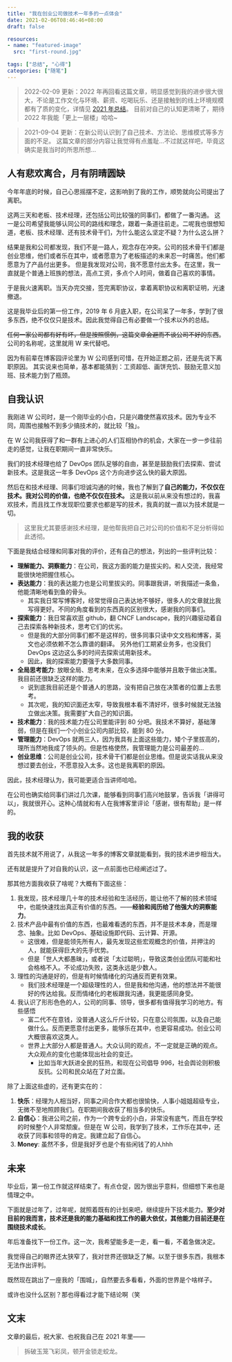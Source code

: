 ```yaml
---
title: "我在创业公司做技术一年多的一点体会"
date: 2021-02-06T08:46:46+08:00
draft: false

resources:
- name: "featured-image"
  src: "first-round.jpg"

tags: ["总结", "心得"]
categories: ["随笔"]
---
```


>2022-02-09 更新：2022 年再回看这篇文章，明显感觉到我的进步很大很大，不论是工作文化与环境、薪资、吃喝玩乐、还是接触到的线上环境规模都有了质的变化，详情见 [2021 年总结](https://thiscute.world/posts/2021-summary/)。
目前对自己的认知更清晰了，期待 2022 年我能「更上一层楼」哈哈~

>2021-09-04 更新：在新公司认识到了自己技术、方法论、思维模式等多方面的不足。
这篇文章的部分内容让我觉得有点羞耻...不过就这样吧，毕竟这确实是我当时的所思所想...

## 人有悲欢离合，月有阴晴圆缺

今年年底的时候，自己心思摇摆不定，这影响到了我的工作，顺势就向公司提出了离职。

这两三天和老板、技术经理，还包括公司比较强的同事们，都做了一番沟通。
这一是公司希望我能够认同公司的路线和理念，跟着一条道往前走。二呢我也很想知道，老板、技术经理、还有技术骨干们，为什么能这么坚定不疑？为什么这么拼？

结果是我和公司都发现，我们不是一路人，观念存在冲突。公司的技术骨干们都是创业思维，他们或者乐在其中，或者愿意为了老板描述的未来忍一时痛苦。他们都愿意为了产品付出更多。
但是我发现对公司，我不愿意付出太多。在这里，我一直就是个普通上班族的想法，高点工资，多点个人时间，做着自己喜欢的事情。

于是我火速离职。当天办完交接，签完离职协议，拿着离职协议和离职证明，光速撤退。

这是我毕业后的第一份工作，2019 年 6 月底入职，在公司呆了一年多，学到了很多东西，绝不仅仅只是技术。因此我觉得自己有必要做一个技术以外的总结。

~~任何一家公司都有好有坏，但是按照惯例，这篇文章会避而不谈公司不好的东西~~。公司的名称呢，这里就用 W 来代替吧。

因为有前辈在博客园评论里为 W 公司感到可惜，在开始正题之前，还是先说下离职原因。
其实说来也简单，基本都能猜到：工资超低、画饼充饥、鼓励无意义加班、技术能力到了瓶颈。


## 自我认识

我刚进 W 公司时，是一个刚毕业的小白，只是兴趣使然喜欢技术。因为专业不同，周围也接触不到多少搞技术的，就比较「独」。

在 W 公司我获得了和一群有上进心的人们互相协作的机会，大家在一步一步往前走的感觉，让我在职期间一直非常快乐。

我们的技术经理也给了 DevOps 团队足够的自由，甚至是鼓励我们去探索、尝试新技术。这是我这一年多 DevOps 这个方向进步这么快的最大原因。

然后在和技术经理、同事们坦诚沟通的时候，我也了解到了**自己的能力，不仅仅在技术。我对公司的价值，也绝不仅仅在技术。**
这是我以前从来没有想过的，我喜欢技术，而且找工作发现职位要求也都是写的技术，我真的就一直以为技术就是一切。

>这里我尤其要感谢技术经理，是他帮我把自己对公司的价值和不足分析得如此透彻。

下面是我结合经理和同事对我的评价，还有自己的想法，列出的一些评判比较：

- **理解能力、洞察能力**：在公司，我这方面的能力是拔尖的。和人交流，我经常能很快地把握住核心。
- **表达能力**：我的表达能力也是公司里拔尖的。同事跟我讲，听我描述一条鱼，他能清晰地看到鱼的骨头。
  - 其实我日常写博客时，经常觉得自己表达地不够好，很多人的文章就比我写得更好。不同的角度看到的东西真的区别很大，感谢我的同事们。
- **探索能力**：我日常喜欢逛 github，翻 CNCF Landscape，我的兴趣驱动着自己去探索各种新技术，思考它们的优劣。 
  - 但是我的大部分同事们都不是这样的，很多同事只读中文文档和博客，英文也必须依赖不怎么靠谱的翻译。
    另外他们工期紧业务多，也没我们 DevOps 这边这么多的时间去探索试用新技术。
  - 因此，我的探索能力要强于大多数同事。
- **全局思考能力**: 放眼全局、思考未来，在众多选择中能够并且敢于做出决策。我目前还很缺乏这样的能力。
  - 说到底我目前还是个普通人的思路，没有把自己放在决策者的位置上去思考。
  - 其次呢，我的知识面还太窄，导致我根本看不清好坏，很多时候就无法独立做出决策。我需要扩大自己的知识面。
- **技术能力**：我的技术能力在公司里能评到 80 分吧。我技术不算好，基础薄弱，但是在我们一个小创业公司内部比较，能到 80 分。
- **管理能力**：DevOps 就两三人，因为我具有上面这些能力，矮个子里拔高的，理所当然地我成了领头的。但是性格使然，我管理能力是公司最差的...
- **创业思维**：公司是创业公司，技术骨干们都是创业思维。但是说实话我从来没想过要去创业，不愿意投入太多。这也是我离职的原因。

因此，技术经理认为，我可能更适合当讲师哈哈。

在公司也确实给同事们讲过几次课，能够看到同事们高兴地鼓掌，告诉我「讲得可以」，我就很开心。这种心情就和有人在我博客里评论「感谢，很有帮助」是一样的。


## 我的收获

首先技术就不用说了，从我这一年多的博客文章就能看到，我的技术进步相当大。

还有就是提升了对自我的认识，这一点前面也已经阐述过了。

那其他方面我收获了啥呢？大概有下面这些：

1. 我发现，技术经理几十年的技术经验和生活经历，能让他不了解的技术领域中，也能快速找出真正有价值的东西。——**经验和阅历给了他强大的洞察能力**。
2. 技术产品中最有价值的东西，也最难看透的东西，并不是技术本身，而是理念、抽象。比如 DevOps、基础设施即代码、云计算、开源。
   - 这很难，但是能领先所有人，最先发现这些宏观概念的价值，并押注的人，就能获得巨大的先手优势。
   - 但是「世人大都愚昧」，或者说「太过聪明」，导致这类创业团队可能和社会格格不入。不论成功失败，这类永远是少数人。
4. 理性的沟通是好的，但是有时候情绪化的沟通反而更有效果。
   - 我们技术经理是一个超级理性的人，但是我和他沟通，他的想法并不能很好的传达给我。反而情绪化的老板跟我沟通，我更能感同身受。
5. 我认识了形形色色的人，公司的同事、领导，很多都有值得我学习的地方。有些感悟
    - 富二代不在意钱，没普通人这么斤斤计较，只在意公司氛围，以及自己能做什么。反而更愿意付出更多，能够乐在其中，也更容易成功。创业公司大概很喜欢这类人。
    - 世界上大部分人都是普通人。大众认同的观点，不一定就是正确的观点。大众观点的变化也能体现出社会的变迁。
      - 比如当年大跃进全民的狂热，和现在公司倡导 996，社会舆论则积极反抗。公司和民众站在了对立面。


除了上面这些虚的，还有更实在的：

1. **快乐**：经理为人相当好，同事之间合作大都也很愉快，人事小姐姐超级专业，无微不至地照顾我们。在职期间我收获了相当多的快乐。
1. **自信心**：我进公司之前，作为一个跨专业的小白，非常没有底气，而且在学校的时候整个人非常颓废。但是在 W 公司，我学到了技术，工作乐在其中，还收获了同事和领导的肯定。我建立起了自信心。
1. **Money**: 虽然不多，但是我好歹也是个有些闲钱了的人hhh


## 未来

毕业后，第一份工作就这样结束了。有点仓促，因为很出乎意料，但细想下来也是情理之中。

下面就是过年了，过年呢，就照着既有的计划来吧，继续提升下技术能力。**至少对目前的我而言，技术还是我的能力基础和找工作的最大依仗，其他能力目前还是在围绕技术成长**。

年后准备找下一份工作。这一次，我希望能多走一走，看一看，不着急做决定。

我觉得自己的眼界还太狭窄了，我对世界还很缺乏了解。以至于很多东西，我根本无法作出评判。

既然现在跳出了一座我的「围城」，自然要去多看看，外面的世界是个啥样子。

或许也没什么区别？那也得看过才能下结论啊（笑

## 文末

文章的最后，祝大家、也祝我自己在 2021 年里——

>拆破玉笼飞彩凤，顿开金锁走蛟龙。

